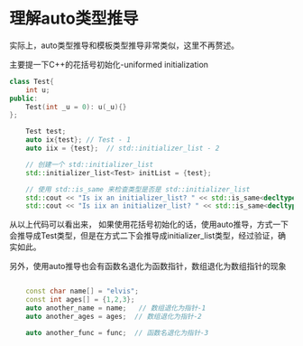 # 理解auto类型推导

实际上，auto类型推导和模板类型推导非常类似，这里不再赘述。

主要提一下C++的花括号初始化-uniformed initialization

```c++
class Test{
    int u;
public:
    Test(int _u = 0): u(_u){}
};

    Test test;
    auto ix{test}; // Test - 1
    auto iix = {test};  // std::initializer_list - 2

    // 创建一个 std::initializer_list
    std::initializer_list<Test> initList = {test};

    // 使用 std::is_same 来检查类型是否是 std::initializer_list
    std::cout << "Is ix an initializer_list? " << std::is_same<decltype(ix), decltype(initList)>::value << std::endl;   //false
    std::cout << "Is iix an initializer_list? " << std::is_same<decltype(iix), decltype(initList)>::value << std::endl;  //true

```

从以上代码可以看出来， 如果使用花括号初始化的话，使用auto推导，方式一下会推导成Test类型，但是在方式二下会推导成initializer_list类型，经过验证，确实如此。

另外，使用auto推导也会有函数名退化为函数指针，数组退化为数组指针的现象

```c++

    const char name[] = "elvis";
    const int ages[] = {1,2,3};
    auto another_name = name;   // 数组退化为指针-1
    auto another_ages = ages;  // 数组退化为指针-2

    auto another_func = func;  // 函数名退化为指针-3
```